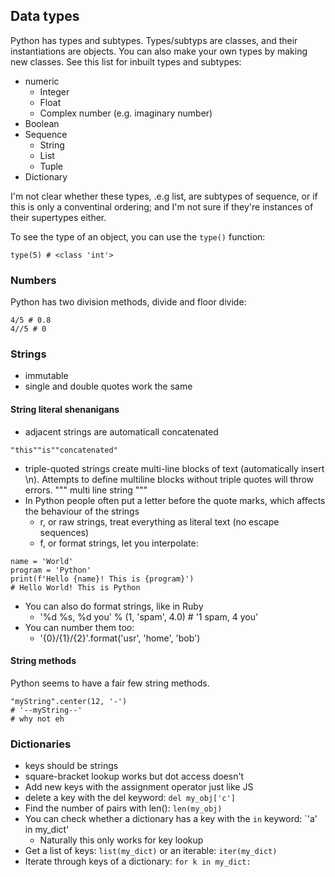 ## Data types
Python has types and subtypes. Types/subtyps are classes, and their instantiations are objects. You can also make your own types by making new classes. See this list for inbuilt types and subtypes:

- numeric
  - Integer
  - Float
  - Complex number (e.g. imaginary number)
- Boolean
- Sequence
  - String
  - List
  - Tuple
- Dictionary

I'm not clear whether these types, .e.g list, are subtypes of sequence, or if this is only a conventinal ordering; and I'm not sure if they're instances of their supertypes either.

To see the type of an object, you can use the `type()` function:

```
type(5) # <class 'int'>
```

### Numbers
Python has two division methods, divide and floor divide:
```
4/5 # 0.8
4//5 # 0
```

### Strings
- immutable
- single and double quotes work the same

#### String literal shenanigans
- adjacent strings are automaticall concatenated
```
"this""is""concatenated"
```
- triple-quoted strings create multi-line blocks of text (automatically insert \n). Attempts to define multiline blocks without triple quotes will throw errors.
"""
multi
line
string
"""
- In Python people often put a letter before the quote marks, which affects the behaviour of the strings
  - r, or raw strings, treat everything as literal text (no escape sequences)
  - f, or format strings, let you interpolate:
```
name = 'World'
program = 'Python'
print(f'Hello {name}! This is {program}')
# Hello World! This is Python
```
- You can also do format strings, like in Ruby
  - '%d %s, %d you' % (1, 'spam', 4.0) # '1 spam, 4 you'
- You can number them too:
  - '{0}/{1}/{2}'.format('usr', 'home', 'bob')

#### String methods
Python seems to have a fair few string methods. 

```
"myString".center(12, '-')
# '--myString--'
# why not eh
```

### Dictionaries
- keys should be strings
- square-bracket lookup works but dot access doesn't
- Add new keys with the assignment operator just like JS
- delete a key with the del keyword: `del my_obj['c']`
- Find the number of pairs with len(): `len(my_obj)`
- You can check whether a dictionary has a key with the    `in` keyword: `'a' in my_dict'
  - Naturally this only works for key lookup
- Get a list of keys: `list(my_dict)` or an iterable: `iter(my_dict)`
- Iterate through keys of a dictionary: `for k in my_dict:`